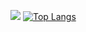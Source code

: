 [![](https://github-readme-stats.vercel.app/api?username=AnshhSingh&count_private=true&show_icons=true&theme=highcontrast&hide_border=true)](https://github.com/anuraghazra/github-readme-stats)
[![Top Langs](https://github-readme-stats.vercel.app/api/top-langs/?username=AnshhSingh&hide_progress=true&theme=highcontrast&hide_border=true)](https://github.com/anuraghazra/github-readme-stats)
